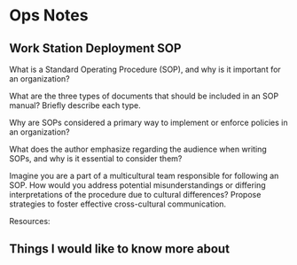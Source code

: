 # Ops Notes

## Work Station Deployment SOP

What is a Standard Operating Procedure (SOP), and why is it important for an organization?

What are the three types of documents that should be included in an SOP manual? Briefly describe each type.

Why are SOPs considered a primary way to implement or enforce policies in an organization?

What does the author emphasize regarding the audience when writing SOPs, and why is it essential to consider them?

Imagine you are a part of a multicultural team responsible for following an SOP. How would you address potential misunderstandings or differing interpretations of the procedure due to cultural differences? Propose strategies to foster effective cross-cultural communication.

Resources:

## Things I would like to know more about 
